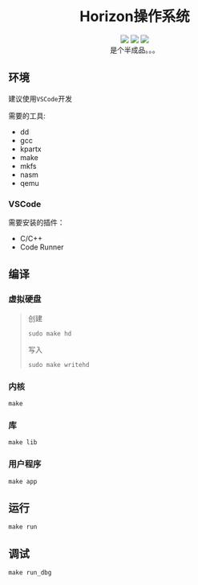 <h1 align="center">Horizon操作系统</h1>
<p align="center">
<a href="https://github.com/Ryan1202/Horizon-Operating-System"><img src="https://img.shields.io/github/stars/Ryan1202/Horizon-Operating-System.svg?logo=GitHub" /></a>
<a href="https://github.com/Ryan1202/Horizon-Operating-System"><img src="https://img.shields.io/github/forks/Ryan1202/Horizon-Operating-System.svg?logo=GitHub" /></a>
<a href="https://github.com/Ryan1202/Horizon-Operating-System"><img src="https://img.shields.io/github/license/Ryan1202/Horizon-Operating-System.svg" /></a>
<br/>
是个半成品。。。
</p>

## 环境

建议使用```VSCode```开发

需要的工具:
- dd
- gcc
- kpartx
- make
- mkfs
- nasm
- qemu

### VSCode

需要安装的插件：

- C/C++
- Code Runner 

## 编译

### 虚拟硬盘

> 创建
> ```
> sudo make hd
> ```
>
> 写入
> ```
> sudo make writehd
> ```

### 内核
```
make
```
###  库
```
make lib
```
### 用户程序
```
make app
```

## 运行

```
make run
```

## 调试

```
make run_dbg
```
